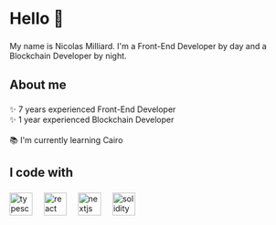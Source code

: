 <h1 align="left">Hello 👋</h1>

###

<p align="left">My name is Nicolas Milliard. I'm a Front-End Developer by day and a Blockchain Developer by night.</p>

###

<h2 align="left">About me</h2>

###

<p align="left">✨ 7 years experienced Front-End Developer<br>✨ 1 year experienced Blockchain Developer<br><br>📚 I'm currently learning Cairo</p>

###

<h2 align="left">I code with</h2>

###

<div align="left">
  <img src="https://cdn.jsdelivr.net/gh/devicons/devicon/icons/typescript/typescript-original.svg" height="40" alt="typescript logo"  />
  <img width="12" />
  <img src="https://cdn.jsdelivr.net/gh/devicons/devicon/icons/react/react-original.svg" height="40" alt="react logo"  />
  <img width="12" />
  <img src="https://cdn.jsdelivr.net/gh/devicons/devicon/icons/nextjs/nextjs-original.svg" height="40" alt="nextjs logo"  />
  <img width="12" />
  <img src="https://cdn.jsdelivr.net/gh/devicons/devicon/icons/solidity/solidity-original.svg" height="40" alt="solidity logo"  />
</div>

###

